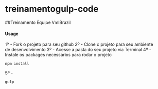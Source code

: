 # treinamentogulp-code

##Treinamento Equipe VmlBrazil

#### Usage

1º - Fork o projeto para seu github
2º - Clone o projeto para seu ambiente de desenvolvimento
3º - Acesse a pasta do seu projeto via Terminal
4º - Instale os packages necessários para rodar o projeto
```javascript
npm install
```
5º -
```javascript
gulp
```
